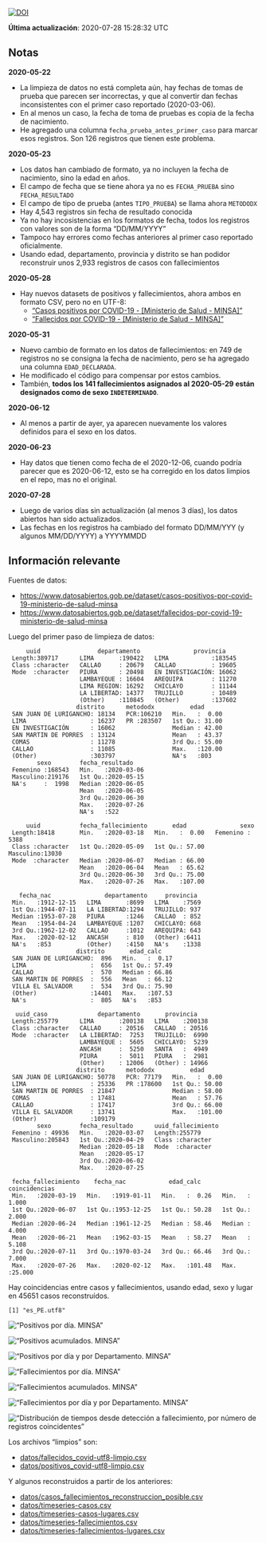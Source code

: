 [![DOI](https://zenodo.org/badge/266025854.svg)](https://zenodo.org/badge/latestdoi/266025854)

**Última actualización**: 2020-07-28 15:28:32 UTC

Notas
-----

**2020-05-22**

-   La limpieza de datos no está completa aún, hay fechas de tomas de
    prueba que parecen ser incorrectas, y que al convertir dan fechas
    inconsistentes con el primer caso reportado (2020-03-06).
-   En al menos un caso, la fecha de toma de pruebas es copia de la
    fecha de nacimiento.
-   He agregado una columna `fecha_prueba_antes_primer_caso` para marcar
    esos registros. Son 126 registros que tienen este problema.

**2020-05-23**

-   Los datos han cambiado de formato, ya no incluyen la fecha de
    nacimiento, sino la edad en años.
-   El campo de fecha que se tiene ahora ya no es `FECHA_PRUEBA` sino
    `FECHA_RESULTADO`
-   El campo de tipo de prueba (antes `TIPO_PRUEBA`) se llama ahora
    `METODODX`
-   Hay 4,543 registros sin fecha de resultado conocida
-   Ya no hay incosistencias en los formatos de fecha, todos los
    registros con valores son de la forma “DD/MM/YYYY”
-   Tampoco hay errores como fechas anteriores al primer caso reportado
    oficialmente.
-   Usando edad, departamento, provincia y distrito se han podidor
    reconstruir unos 2,933 registros de casos con fallecimientos

**2020-05-28**

-   Hay nuevos datasets de positivos y fallecimientos, ahora ambos en
    formato CSV, pero no en UTF-8:
    -   [“Casos positivos por COVID-19 - \[Ministerio de Salud -
        MINSA\]”](https://www.datosabiertos.gob.pe/dataset/casos-positivos-por-covid-19-ministerio-de-salud-minsa)
    -   [“Fallecidos por COVID-19 - \[Ministerio de Salud -
        MINSA\]”](https://www.datosabiertos.gob.pe/dataset/fallecidos-por-covid-19-ministerio-de-salud-minsa)

**2020-05-31**

-   Nuevo cambio de formato en los datos de fallecimientos: en 749 de
    registros no se consigna la fecha de nacimiento, pero se ha agregado
    una columna `EDAD_DECLARADA`.
-   He modificado el código para compensar por estos cambios.
-   También, **todos los 141 fallecimientos asignados al 2020-05-29
    están designados como de sexo `INDETERMINADO`**.

**2020-06-12**

-   Al menos a partir de ayer, ya aparecen nuevamente los valores
    definidos para el sexo en los datos.

**2020-06-23**

-   Hay datos que tienen como fecha de el 2020-12-06, cuando podría
    parecer que es 2020-06-12, esto se ha corregido en los datos limpios
    en el repo, mas no el original.

**2020-07-28**

-   Luego de varios días sin actualización (al menos 3 días), los datos
    abiertos han sido actualizados.
-   Las fechas en los registros ha cambiado del formato DD/MM/YYY (y
    algunos MM/DD/YYYY) a YYYYMMDD

Información relevante
---------------------

Fuentes de datos:

-   <a href="https://www.datosabiertos.gob.pe/dataset/casos-positivos-por-covid-19-ministerio-de-salud-minsa" class="uri">https://www.datosabiertos.gob.pe/dataset/casos-positivos-por-covid-19-ministerio-de-salud-minsa</a>
-   <a href="https://www.datosabiertos.gob.pe/dataset/fallecidos-por-covid-19-ministerio-de-salud-minsa" class="uri">https://www.datosabiertos.gob.pe/dataset/fallecidos-por-covid-19-ministerio-de-salud-minsa</a>

Luego del primer paso de limpieza de datos:

         uuid                departamento               provincia     
     Length:389717      LIMA       :190422   LIMA            :183545  
     Class :character   CALLAO     : 20679   CALLAO          : 19605  
     Mode  :character   PIURA      : 20498   EN INVESTIGACIÓN: 16062  
                        LAMBAYEQUE : 16604   AREQUIPA        : 11270  
                        LIMA REGION: 16292   CHICLAYO        : 11144  
                        LA LIBERTAD: 14377   TRUJILLO        : 10489  
                        (Other)    :110845   (Other)         :137602  
                       distrito      metododx          edad       
     SAN JUAN DE LURIGANCHO: 18134   PCR:106210   Min.   :  0.00  
     LIMA                  : 16237   PR :283507   1st Qu.: 31.00  
     EN INVESTIGACIÓN      : 16062                Median : 42.00  
     SAN MARTIN DE PORRES  : 13124                Mean   : 43.37  
     COMAS                 : 11278                3rd Qu.: 55.00  
     CALLAO                : 11085                Max.   :120.00  
     (Other)               :303797                NA's   :803     
            sexo        fecha_resultado     
     Femenino :168543   Min.   :2020-03-06  
     Masculino:219176   1st Qu.:2020-05-15  
     NA's     :  1998   Median :2020-06-05  
                        Mean   :2020-06-05  
                        3rd Qu.:2020-06-30  
                        Max.   :2020-07-26  
                        NA's   :522         

         uuid           fecha_fallecimiento       edad               sexo      
     Length:18418       Min.   :2020-03-18   Min.   :  0.00   Femenino : 5388  
     Class :character   1st Qu.:2020-05-09   1st Qu.: 57.00   Masculino:13030  
     Mode  :character   Median :2020-06-07   Median : 66.00                    
                        Mean   :2020-06-04   Mean   : 65.62                    
                        3rd Qu.:2020-06-30   3rd Qu.: 75.00                    
                        Max.   :2020-07-26   Max.   :107.00                    
                                                                               
       fecha_nac               departamento     provincia   
     Min.   :1912-12-15   LIMA       :8699   LIMA    :7569  
     1st Qu.:1944-07-11   LA LIBERTAD:1294   TRUJILLO: 937  
     Median :1953-07-28   PIURA      :1246   CALLAO  : 852  
     Mean   :1954-04-24   LAMBAYEQUE :1207   CHICLAYO: 668  
     3rd Qu.:1962-12-02   CALLAO     :1012   AREQUIPA: 643  
     Max.   :2020-02-12   ANCASH     : 810   (Other) :6411  
     NA's   :853          (Other)    :4150   NA's    :1338  
                       distrito       edad_calc     
     SAN JUAN DE LURIGANCHO:  896   Min.   :  0.17  
     LIMA                  :  656   1st Qu.: 57.49  
     CALLAO                :  570   Median : 66.86  
     SAN MARTIN DE PORRES  :  556   Mean   : 66.12  
     VILLA EL SALVADOR     :  534   3rd Qu.: 75.90  
     (Other)               :14401   Max.   :107.53  
     NA's                  :  805   NA's   :853     

      uuid_caso              departamento       provincia     
     Length:255779      LIMA       :200138   LIMA    :200138  
     Class :character   CALLAO     : 20516   CALLAO  : 20516  
     Mode  :character   LA LIBERTAD:  7253   TRUJILLO:  6990  
                        LAMBAYEQUE :  5605   CHICLAYO:  5239  
                        ANCASH     :  5250   SANTA   :  4949  
                        PIURA      :  5011   PIURA   :  2981  
                        (Other)    : 12006   (Other) : 14966  
                       distrito      metododx          edad       
     SAN JUAN DE LURIGANCHO: 50778   PCR: 77179   Min.   :  0.00  
     LIMA                  : 25336   PR :178600   1st Qu.: 50.00  
     SAN MARTIN DE PORRES  : 21847                Median : 58.00  
     COMAS                 : 17481                Mean   : 57.76  
     CALLAO                : 17417                3rd Qu.: 66.00  
     VILLA EL SALVADOR     : 13741                Max.   :101.00  
     (Other)               :109179                                
            sexo        fecha_resultado      uuid_fallecimiento
     Femenino : 49936   Min.   :2020-03-07   Length:255779     
     Masculino:205843   1st Qu.:2020-04-29   Class :character  
                        Median :2020-05-18   Mode  :character  
                        Mean   :2020-05-17                     
                        3rd Qu.:2020-06-02                     
                        Max.   :2020-07-25                     
                                                               
     fecha_fallecimiento    fecha_nac            edad_calc      coincidencias   
     Min.   :2020-03-19   Min.   :1919-01-11   Min.   :  0.26   Min.   : 1.000  
     1st Qu.:2020-06-07   1st Qu.:1953-12-25   1st Qu.: 50.28   1st Qu.: 2.000  
     Median :2020-06-24   Median :1961-12-25   Median : 58.46   Median : 4.000  
     Mean   :2020-06-21   Mean   :1962-03-15   Mean   : 58.27   Mean   : 5.108  
     3rd Qu.:2020-07-11   3rd Qu.:1970-03-24   3rd Qu.: 66.46   3rd Qu.: 7.000  
     Max.   :2020-07-26   Max.   :2020-02-12   Max.   :101.48   Max.   :25.000  
                                                                                

Hay coincidencias entre casos y fallecimientos, usando edad, sexo y
lugar en 45651 casos reconstruídos.

    [1] "es_PE.utf8"

![“Positivos por día. MINSA”](plots/positivos-por-dia-minsa.png)

![“Positivos acumulados. MINSA”](plots/positivos-acumulados-minsa.png)

![“Positivos por día y por Departamento.
MINSA”](plots/positivos-diarios-por-departamento-minsa.png)

![“Fallecimientos por día.
MINSA”](plots/fallecimientos-por-dia-minsa.png)

![“Fallecimientos acumulados.
MINSA”](plots/fallecimientos-acumulados-minsa.png)

![“Fallecimientos por día y por Departamento.
MINSA”](plots/fallecimientos-diarios-por-departamento-minsa.png)

![“Distribución de tiempos desde detección a fallecimiento, por número
de registros
coincidentes”](plots/deteccion-fallecimiento-por-coincidentes.png)

Los archivos “limpios” son:

-   [datos/fallecidos\_covid-utf8-limpio.csv](datos/fallecidos_covid-utf8-limpio.csv)
-   [datos/positivos\_covid-utf8-limpio.csv](datos/positivos_covid-utf8-limpio.csv)

Y algunos reconstruidos a partir de los anteriores:

-   [datos/casos\_fallecimientos\_reconstruccion\_posible.csv](datos/casos_fallecimientos_reconstruccion_posible.csv)
-   [datos/timeseries-casos.csv](datos/timeseries-casos.csv)
-   [datos/timeseries-casos-lugares.csv](datos/timeseries-casos-lugares.csv)
-   [datos/timeseries-fallecimientos.csv](datos/timeseries-fallecimientos.csv)
-   [datos/timeseries-fallecimientos-lugares.csv](datos/timeseries-fallecimientos-lugares.csv)
